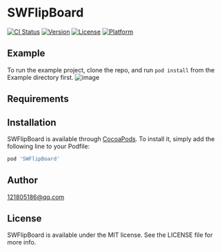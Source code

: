 # SWFlipBoard

[![CI Status](https://img.shields.io/travis/121805186@qq.com/SWFlipBoard.svg?style=flat)](https://travis-ci.org/121805186@qq.com/SWFlipBoard)
[![Version](https://img.shields.io/cocoapods/v/SWFlipBoard.svg?style=flat)](https://cocoapods.org/pods/SWFlipBoard)
[![License](https://img.shields.io/cocoapods/l/SWFlipBoard.svg?style=flat)](https://cocoapods.org/pods/SWFlipBoard)
[![Platform](https://img.shields.io/cocoapods/p/SWFlipBoard.svg?style=flat)](https://cocoapods.org/pods/SWFlipBoard)

## Example

To run the example project, clone the repo, and run `pod install` from the Example directory first.
![image](https://github.com/JianBinWu/SWFlipBoard/Example/example.gif)

## Requirements

## Installation

SWFlipBoard is available through [CocoaPods](https://cocoapods.org). To install
it, simply add the following line to your Podfile:

```ruby
pod 'SWFlipBoard'
```

## Author

121805186@qq.com

## License

SWFlipBoard is available under the MIT license. See the LICENSE file for more info.
